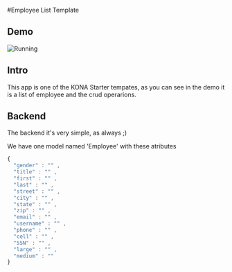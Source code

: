 
#Employee List Template

## Demo

![Running](http://i.imgur.com/PFGyhdf.gif)

## Intro

This app is one of the KONA Starter tempates, as you can see in the demo it is a list of employee and the crud operarions.

## Backend

The backend it's very simple, as always ;)

We have one model named 'Employee' with these atributes

```js
{
  "gender" : "" ,
  "title" : "" ,
  "first" : "" ,
  "last" : "" ,
  "street" : "" ,
  "city" : "" ,
  "state" : "" ,
  "zip" : "" ,
  "email" : "" , 
  "username" : "" ,
  "phone" : "" ,
  "cell" : "" ,
  "SSN" : "" ,
  "large" : "" ,
  "medium" : ""
}
```

